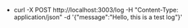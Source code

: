 - curl -X POST http://localhost:3003/log -H "Content-Type: application/json" -d '{"message":"Hello, this is a test log"}'